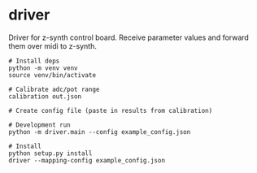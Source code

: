 # driver

Driver for z-synth control board. Receive parameter values and forward them over midi to z-synth.

```
# Install deps
python -m venv venv
source venv/bin/activate

# Calibrate adc/pot range
calibration out.json

# Create config file (paste in results from calibration)

# Development run
python -m driver.main --config example_config.json

# Install
python setup.py install
driver --mapping-config example_config.json
```
